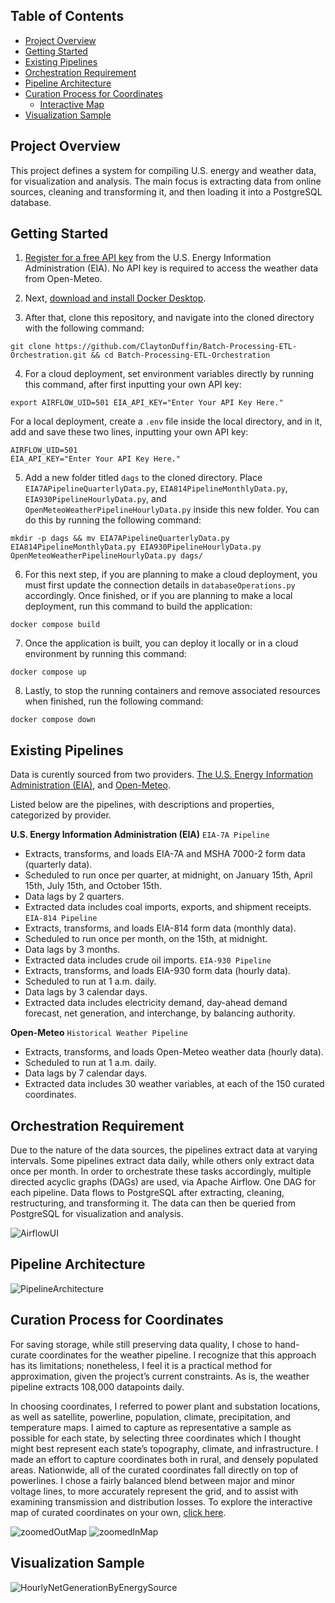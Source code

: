 ## Table of Contents
+ [Project Overview](#proove)
+ [Getting Started](#getsta)
+ [Existing Pipelines](#exipip)
+ [Orchestration Requirement](#orcreq)
+ [Pipeline Architecture](#piparc)
+ [Curation Process for Coordinates](#curpro)
    + [Interactive Map](https://rawcdn.githack.com/ClaytonDuffin/Batch-Processing-ETL-Orchestration/a25225658ecbb9f0b749a2daf3422f3fb0ae3242/interactiveMapCuratedCoordinates.html)
+ [Visualization Sample](#vissam)

## Project Overview <a name = "proove"></a>

This project defines a system for compiling U.S. energy and weather data, for visualization and analysis. The main focus is extracting data from online sources, cleaning and transforming it, and then loading it into a PostgreSQL database.

## Getting Started <a name = "getsta"></a>

1. [Register for a free API key](https://www.eia.gov/opendata/register.php) from the U.S. Energy Information Administration (EIA). No API key is required to access the weather data from Open-Meteo.

2. Next, [download and install Docker Desktop](https://docs.docker.com/desktop/?_gl=1*1259ys3*_gcl_au*MTY5MTg5ODA4NS4xNzM5ODYyOTQz*_ga*OTQyOTY1NzAzLjE3Mzk4NTE5Nzk.*_ga_XJWPQMJYHQ*MTc0MTEwMzgzNC43LjEuMTc0MTEwMzkzNi40OS4wLjA.).

3. After that, clone this repository, and navigate into the cloned directory with the following command:
```
git clone https://github.com/ClaytonDuffin/Batch-Processing-ETL-Orchestration.git && cd Batch-Processing-ETL-Orchestration
```

4. For a cloud deployment, set environment variables directly by running this command, after first inputting your own API key:
```
export AIRFLOW_UID=501 EIA_API_KEY="Enter Your API Key Here."
```

For a local deployment, create a `.env` file inside the local directory, and in it, add and save these two lines, inputting your own API key:
```
AIRFLOW_UID=501
EIA_API_KEY="Enter Your API Key Here."
```

5. Add a new folder titled `dags` to the cloned directory. Place `EIA7APipelineQuarterlyData.py`, `EIA814PipelineMonthlyData.py`, `EIA930PipelineHourlyData.py`, and `OpenMeteoWeatherPipelineHourlyData.py` inside this new folder. You can do this by running the following command:
```
mkdir -p dags && mv EIA7APipelineQuarterlyData.py EIA814PipelineMonthlyData.py EIA930PipelineHourlyData.py OpenMeteoWeatherPipelineHourlyData.py dags/
``` 

6. For this next step, if you are planning to make a cloud deployment, you must first update the connection details in `databaseOperations.py` accordingly. Once finished, or if you are planning to make a local deployment, run this command to build the application:
```
docker compose build
```

7. Once the application is built, you can deploy it locally or in a cloud environment by running this command:
```
docker compose up
```

8. Lastly, to stop the running containers and remove associated resources when finished, run the following command:
```
docker compose down
```

## Existing Pipelines <a name = "exipip"></a>

Data is curently sourced from two providers. [The U.S. Energy Information Administration (EIA)](https://www.eia.gov/opendata/), and [Open-Meteo](https://open-meteo.com/en/docs/historical-weather-api).

Listed below are the pipelines, with descriptions and properties, categorized by provider.

**U.S. Energy Information Administration (EIA)**
`EIA-7A Pipeline`
  * Extracts, transforms, and loads EIA-7A and MSHA 7000-2 form data (quarterly data).
  * Scheduled to run once per quarter, at midnight, on January 15th, April 15th, July 15th, and October 15th.
  * Data lags by 2 quarters.
  * Extracted data includes coal imports, exports, and shipment receipts.
`EIA-814 Pipeline`
  * Extracts, transforms, and loads EIA-814 form data (monthly data). 
  * Scheduled to run once per month, on the 15th, at midnight.
  * Data lags by 3 months.
  * Extracted data includes crude oil imports.
`EIA-930 Pipeline`
  * Extracts, transforms, and loads EIA-930 form data (hourly data).
  * Scheduled to run at 1 a.m. daily.
  * Data lags by 3 calendar days.
  * Extracted data includes electricity demand, day-ahead demand forecast, net generation, and interchange, by balancing authority.

**Open-Meteo**
`Historical Weather Pipeline`
  * Extracts, transforms, and loads Open-Meteo weather data (hourly data).
  * Scheduled to run at 1 a.m. daily. 
  * Data lags by 7 calendar days.
  * Extracted data includes 30 weather variables, at each of the 150 curated coordinates. 

## Orchestration Requirement <a name = "orcreq"></a>

Due to the nature of the data sources, the pipelines extract data at varying intervals. Some pipelines extract data daily, while others only extract data once per month. In order to orchestrate these tasks accordingly, multiple directed acyclic graphs (DAGs) are used, via Apache Airflow. One DAG for each pipeline. Data flows to PostgreSQL after extracting, cleaning, restructuring, and transforming it. The data can then be queried from PostgreSQL for visualization and analysis.

![AirflowUI](https://github.com/user-attachments/assets/44005c02-ca52-403b-928c-8d43808eb752)

## Pipeline Architecture <a name = "piparc"></a>
![PipelineArchitecture](https://github.com/user-attachments/assets/c2f5e4c0-cd6e-44a9-92b2-d0dca3a756e4)

## Curation Process for Coordinates <a name = "curpro"></a>

For saving storage, while still preserving data quality, I chose to hand-curate coordinates for the weather pipeline. I recognize that this approach has its limitations; nonetheless, I feel it is a practical method for approximation, given the project’s current constraints. As is, the weather pipeline extracts 108,000 datapoints daily.

In choosing coordinates, I referred to power plant and substation locations, as well as satellite, powerline, population, climate, precipitation, and temperature maps. I aimed to capture as representative a sample as possible for each state, by selecting three coordinates which I thought might best represent each state’s topography, climate, and infrastructure. I made an effort to capture coordinates both in rural, and densely populated areas. Nationwide, all of the curated coordinates fall directly on top of powerlines. I chose a fairly balanced blend between major and minor voltage lines, to more accurately represent the grid, and to assist with examining transmission and distribution losses. To explore the interactive map of curated coordinates on your own, [click here](https://rawcdn.githack.com/ClaytonDuffin/Batch-Processing-ETL-Orchestration/a25225658ecbb9f0b749a2daf3422f3fb0ae3242/interactiveMapCuratedCoordinates.html).

![zoomedOutMap](https://github.com/user-attachments/assets/40ea1617-c528-4acc-ac98-5070a7f140f6)
![zoomedInMap](https://github.com/user-attachments/assets/24eafd63-a3a7-45d3-82fa-a4d0d752978f)

## Visualization Sample <a name = "vissam"></a>
![HourlyNetGenerationByEnergySource](https://github.com/user-attachments/assets/faea6447-a6e9-48b6-ab4d-0c27a510f207)
